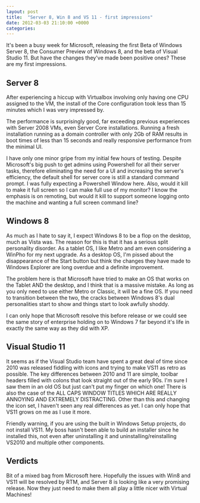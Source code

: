 ```yaml
---
layout: post
title:  "Server 8, Win 8 and VS 11 - first impressions"
date: 2012-03-03 21:10:00 +0000
categories: 
---
```


It's been a busy week for Microsoft, releasing the first Beta of Windows Server 8, the Consumer Preview of Windows 8, and the beta of Visual Studio 11. But have the changes they've made been positive ones? These are my first impressions.

## Server 8

After experiencing a hiccup with Virtualbox involving only having one CPU assigned to the VM, the install of the Core configuration took less than 15 minutes which I was very impressed by.

The performance is surprisingly good, far exceeding previous experiences with Server 2008 VMs, even Server Core installations. Running a fresh installation running as a domain controller with only 2Gb of RAM results in boot times of less than 15 seconds and really responsive performance from the minimal UI.

I have only one minor gripe from my initial few hours of testing. Despite Microsoft's big push to get admins using Powershell for all their server tasks, therefore eliminating the need for a UI and increasing the server's efficiency, the default shell for server core is still a standard command prompt. I was fully expecting a Powershell Window here. Also, would it kill to make it full screen so I can make full use of my monitor? I know the emphasis is on remoting, but would it kill to support someone logging onto the machine and wanting a full screen command line?

## Windows 8

As much as I hate to say it, I expect Windows 8 to be a flop on the desktop, much as Vista was. The reason for this is that it has a serious split personality disorder. As a tablet OS, I like Metro and am even considering a WinPho for my next upgrade. As a desktop OS, I'm pissed about the disappearance of the Start button but think the changes they have made to Windows Explorer are long overdue and a definite improvement.

The problem here is that Microsoft have tried to make an OS that works on the Tablet AND the desktop, and I think that is a massive mistake. As long as you only need to use either Metro or Classic, it will be a fine OS. If you need to transition between the two, the cracks between Windows 8's dual personalities start to show and things start to look awfully shoddy.

I can only hope that Microsoft resolve this before release or we could see the same story of enterprise holding on to Windows 7 far beyond it's life in exactly the same way as they did with XP.

## Visual Studio 11

It seems as if the Visual Studio team have spent a great deal of time since 2010 was released fiddling with icons and trying to make VS11 as retro as possible. The key differences between 2010 and 11 are simple, toolbar headers filled with colons that look straight out of the early 90s. I'm sure I saw them in an old OS but just can't put my finger on which one! There is also the case of the ALL CAPS WINDOW TITLES WHICH ARE REALLY ANNOYING AND EXTREMELY DISTRACTING. Other than this and changing the icon set, I haven't seen any real differences as yet. I can only hope that VS11 grows on me as I use it more.

Friendly warning, if you are using the built in Windows Setup projects, do not install VS11. My boss hasn't been able to build an installer since he installed this, not even after uninstalling it and uninstalling/reinstalling VS2010 and multiple other components.

## Verdicts

Bit of a mixed bag from Microsoft here. Hopefully the issues with Win8 and VS11 will be resolved by RTM, and Server 8 is looking like a very promising release. Now they just need to make them all play a little nicer with Virtual Machines!
